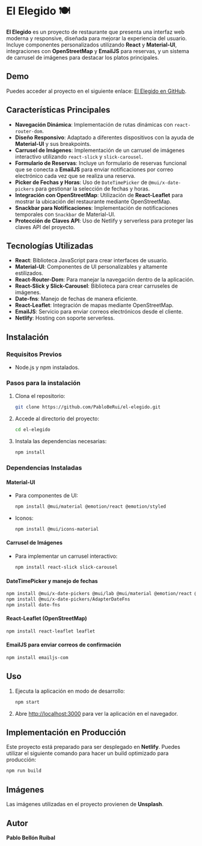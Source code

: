 
# El Elegido 🍽️

**El Elegido** es un proyecto de restaurante que presenta una interfaz web moderna y responsive, diseñada para mejorar la experiencia del usuario. Incluye componentes personalizados utilizando **React** y **Material-UI**, integraciones con **OpenStreetMap** y **EmailJS** para reservas, y un sistema de carrusel de imágenes para destacar los platos principales.

## Demo
Puedes acceder al proyecto en el siguiente enlace: [El Elegido en GitHub](https://github.com/PabloBeRui/el-elegido).

## Características Principales

- **Navegación Dinámica**: Implementación de rutas dinámicas con `react-router-dom`.
- **Diseño Responsivo**: Adaptado a diferentes dispositivos con la ayuda de **Material-UI** y sus breakpoints.
- **Carrusel de Imágenes**: Implementación de un carrusel de imágenes interactivo utilizando `react-slick` y `slick-carousel`.
- **Formulario de Reservas**: Incluye un formulario de reservas funcional que se conecta a **EmailJS** para enviar notificaciones por correo electrónico cada vez que se realiza una reserva.
- **Picker de Fechas y Horas**: Uso de `DateTimePicker` de `@mui/x-date-pickers` para gestionar la selección de fechas y horas.
- **Integración con OpenStreetMap**: Utilización de **React-Leaflet** para mostrar la ubicación del restaurante mediante OpenStreetMap.
- **Snackbar para Notificaciones**: Implementación de notificaciones temporales con `Snackbar` de Material-UI.
- **Protección de Claves API**: Uso de Netlify y serverless para proteger las claves API del proyecto.

## Tecnologías Utilizadas

- **React**: Biblioteca JavaScript para crear interfaces de usuario.
- **Material-UI**: Componentes de UI personalizables y altamente estilizados.
- **React-Router-Dom**: Para manejar la navegación dentro de la aplicación.
- **React-Slick y Slick-Carousel**: Biblioteca para crear carruseles de imágenes.
- **Date-fns**: Manejo de fechas de manera eficiente.
- **React-Leaflet**: Integración de mapas mediante OpenStreetMap.
- **EmailJS**: Servicio para enviar correos electrónicos desde el cliente.
- **Netlify**: Hosting con soporte serverless.

## Instalación

### Requisitos Previos

- Node.js y npm instalados.

### Pasos para la instalación

1. Clona el repositorio:
   ```bash
   git clone https://github.com/PabloBeRui/el-elegido.git
   ```
2. Accede al directorio del proyecto:
   ```bash
   cd el-elegido
   ```
3. Instala las dependencias necesarias:
   ```bash
   npm install
   ```

### Dependencias Instaladas

#### Material-UI
- Para componentes de UI:
   ```bash
   npm install @mui/material @emotion/react @emotion/styled
   ```
- Iconos:
   ```bash
   npm install @mui/icons-material
   ```

#### Carrusel de Imágenes
- Para implementar un carrusel interactivo:
   ```bash
   npm install react-slick slick-carousel
   ```

#### DateTimePicker y manejo de fechas
   ```bash
   npm install @mui/x-date-pickers @mui/lab @mui/material @emotion/react @emotion/styled
   npm install @mui/x-date-pickers/AdapterDateFns
   npm install date-fns
   ```

#### React-Leaflet (OpenStreetMap)
   ```bash
   npm install react-leaflet leaflet
   ```

#### EmailJS para enviar correos de confirmación
   ```bash
   npm install emailjs-com
   ```

## Uso

1. Ejecuta la aplicación en modo de desarrollo:
   ```bash
   npm start
   ```
2. Abre [http://localhost:3000](http://localhost:3000) para ver la aplicación en el navegador.

## Implementación en Producción

Este proyecto está preparado para ser desplegado en **Netlify**. Puedes utilizar el siguiente comando para hacer un build optimizado para producción:

```bash
npm run build
```

## Imágenes

Las imágenes utilizadas en el proyecto provienen de **Unsplash**.

## Autor

**Pablo Bellón Ruibal**
